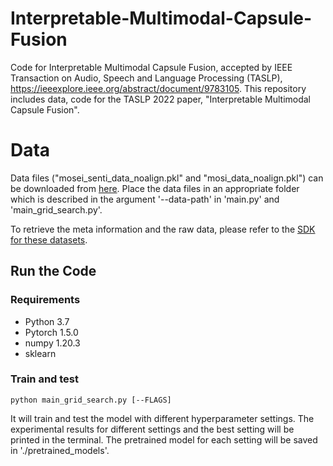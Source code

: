 # Interpretable-Multimodal-Capsule-Fusion
Code for Interpretable Multimodal Capsule Fusion, accepted by IEEE Transaction on Audio, Speech and Language Processing (TASLP), https://ieeexplore.ieee.org/abstract/document/9783105.
This repository includes data, code for the TASLP 2022 paper, "Interpretable Multimodal Capsule Fusion".

# Data
Data files ("mosei_senti_data_noalign.pkl" and "mosi_data_noalign.pkl") can be downloaded from [here](https://www.dropbox.com/sh/hyzpgx1hp9nj37s/AAB7FhBqJOFDw2hEyvv2ZXHxa?dl=0). Place the data files in an appropriate folder which is described in the argument '--data-path' in 'main.py' and 'main_grid_search.py'.

To retrieve the meta information and the raw data, please refer to the [SDK for these datasets](https://github.com/A2Zadeh/CMU-MultimodalSDK).

## Run the Code
### Requirements
- Python 3.7
- Pytorch 1.5.0
- numpy 1.20.3
- sklearn

### Train and test
~~~~
python main_grid_search.py [--FLAGS]
~~~~
It will train and test the model with different hyperparameter settings. The experimental results for different settings and the best setting will be printed in the terminal. The pretrained model for each setting will be saved in './pretrained_models'.
